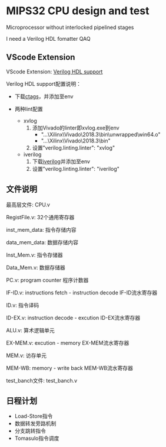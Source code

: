 # MIPS32 CPU design and test

Microprocessor without interlocked pipelined stages

I need a Verilog HDL fomatter QAQ

## VScode Extension

VScode Extension: [Verilog HDL support](https://github.com/mshr-h/vscode-verilog-hdl-support)

Verilog HDL support配置说明：

+ 下载[ctags](http://bleyer.org/icarus/)，并添加至env


+ 两种lint配置
  + xvlog
    1. 添加Vivado的linter即xvlog.exe到env
        + "...\Xilinx\Vivado\2018.3\bin\unwrapped\win64.o"
        + "...\Xilinx\Vivado\2018.3\bin"
    2. 设置"verilog.linting.linter": "xvlog"
  + iverilog
    1. 下载[iverilog](http://iverilog.icarus.com/)并添加至env
    2. 设置"verilog.linting.linter": "iverilog"

## 文件说明

最高层文件: CPU.v

RegistFile.v: 32个通用寄存器

inst_mem_data: 指令存储内容

data_mem_data: 数据存储内容

Inst_Mem.v: 指令存储器

Data_Mem.v: 数据存储器

PC.v: program counter 程序计数器

IF-ID.v: instructions fetch - instruction decode IF-ID流水寄存器

ID.v: 指令译码

ID-EX.v: instruction decode - excution ID-EX流水寄存器

ALU.v: 算术逻辑单元

EX-MEM.v: excution - memory EX-MEM流水寄存器

MEM.v: 访存单元

MEM-WB: memory - write back MEM-WB流水寄存器

test_banch文件: test_banch.v

## 日程计划

+ Load-Store指令
+ 数据转发旁路机制
+ 分支跳转指令
+ Tomasulo指令调度

